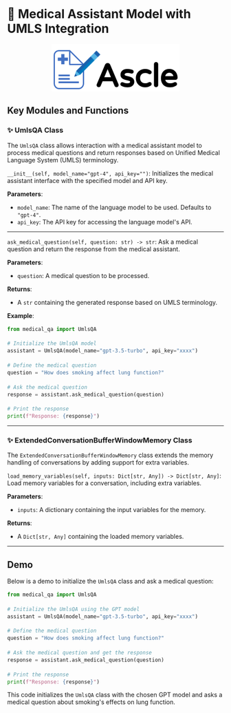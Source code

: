 
# 📔 Medical Assistant Model with UMLS Integration

<p align="center">
   <img src="Ascle_logo.png">
</p>

## Key Modules and Functions

### ✨ UmlsQA Class

The `UmlsQA` class allows interaction with a medical assistant model to process medical questions and return responses based on Unified Medical Language System (UMLS) terminology.

`__init__(self, model_name="gpt-4", api_key="")`: Initializes the medical assistant interface with the specified model and API key.

**Parameters**:
* `model_name`: The name of the language model to be used. Defaults to `"gpt-4"`.
* `api_key`: The API key for accessing the language model's API.

---

`ask_medical_question(self, question: str) -> str`: Ask a medical question and return the response from the medical assistant.

**Parameters**:
* `question`: A medical question to be processed.

**Returns**: 
* A `str` containing the generated response based on UMLS terminology.

**Example**:
```python
from medical_qa import UmlsQA

# Initialize the UmlsQA model
assistant = UmlsQA(model_name="gpt-3.5-turbo", api_key="xxxx")

# Define the medical question
question = "How does smoking affect lung function?"

# Ask the medical question
response = assistant.ask_medical_question(question)

# Print the response
print(f"Response: {response}")
```
---

### ✨ ExtendedConversationBufferWindowMemory Class

The `ExtendedConversationBufferWindowMemory` class extends the memory handling of conversations by adding support for extra variables.

`load_memory_variables(self, inputs: Dict[str, Any]) -> Dict[str, Any]`: Load memory variables for a conversation, including extra variables.

**Parameters**:
* `inputs`: A dictionary containing the input variables for the memory.

**Returns**: 
* A `Dict[str, Any]` containing the loaded memory variables.

---

## Demo

Below is a demo to initialize the `UmlsQA` class and ask a medical question:

```python
from medical_qa import UmlsQA

# Initialize the UmlsQA using the GPT model
assistant = UmlsQA(model_name="gpt-3.5-turbo", api_key="xxxx")

# Define the medical question
question = "How does smoking affect lung function?"

# Ask the medical question and get the response
response = assistant.ask_medical_question(question)

# Print the response
print(f"Response: {response}")
```

This code initializes the `UmlsQA` class with the chosen GPT model and asks a medical question about smoking's effects on lung function.
